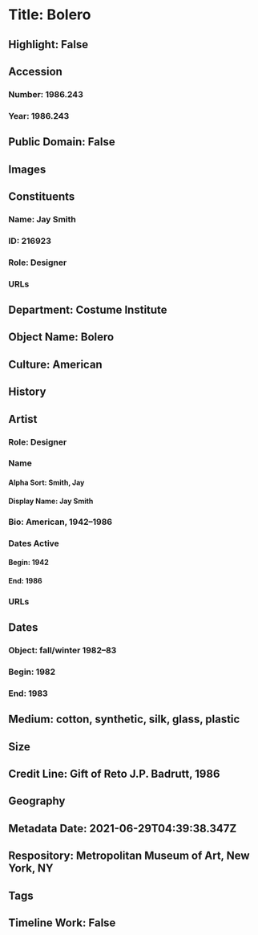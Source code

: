 # Title: Bolero
## Highlight: False
## Accession
### Number: 1986.243
### Year: 1986.243
## Public Domain: False
## Images
## Constituents
### Name: Jay Smith
### ID: 216923
### Role: Designer
### URLs
## Department: Costume Institute
## Object Name: Bolero
## Culture: American
## History
## Artist
### Role: Designer
### Name
#### Alpha Sort: Smith, Jay
#### Display Name: Jay Smith
### Bio: American, 1942–1986
### Dates Active
#### Begin: 1942
#### End: 1986
### URLs
## Dates
### Object: fall/winter 1982–83
### Begin: 1982
### End: 1983
## Medium: cotton, synthetic, silk, glass, plastic
## Size
## Credit Line: Gift of Reto J.P. Badrutt, 1986
## Geography
## Metadata Date: 2021-06-29T04:39:38.347Z
## Respository: Metropolitan Museum of Art, New York, NY
## Tags
## Timeline Work: False